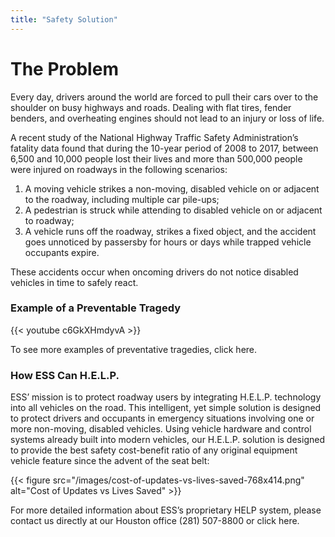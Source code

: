 ```yaml
---
title: "Safety Solution"
---
```


# The Problem

Every day, drivers around the world are forced to pull their cars over to the shoulder on 
busy highways and roads. Dealing with flat tires, fender benders, and overheating engines 
should not lead to an injury or loss of life.

A recent study of the National Highway Traffic Safety Administration’s fatality data found
that during the 10-year period of 2008 to 2017, between 6,500 and 10,000 people lost their 
lives and more than 500,000 people were injured on roadways in the following scenarios:

1. A moving vehicle strikes a non-moving, disabled vehicle on or adjacent to the roadway, 
including multiple car pile-ups;
1. A pedestrian is struck while attending to disabled vehicle on or adjacent to roadway;
1. A vehicle runs off the roadway, strikes a fixed object, and the accident goes unnoticed 
by passersby for hours or days while trapped vehicle occupants expire.

These accidents occur when oncoming drivers do not notice disabled vehicles in time to 
safely react.

### Example of a Preventable Tragedy

{{< youtube c6GkXHmdyvA >}}

To see more examples of preventative tragedies, click here.

### How ESS Can H.E.L.P.

ESS’ mission is to protect roadway users by integrating H.E.L.P. technology into all 
vehicles on the road. This intelligent, yet simple solution is designed to protect 
drivers and occupants in emergency situations involving one or more non-moving, disabled 
vehicles. Using vehicle hardware and control systems already built into modern vehicles, 
our H.E.L.P. solution is designed to provide the best safety cost-benefit ratio of any 
original equipment vehicle feature since the advent of the seat belt:

{{< figure src="/images/cost-of-updates-vs-lives-saved-768x414.png" alt="Cost of Updates vs Lives Saved" >}}

For more detailed information about ESS’s proprietary HELP system, please contact us 
directly at our Houston office (281) 507-8800 or click here.
